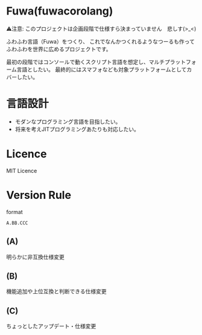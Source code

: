 # Fuwa(fuwacorolang)

⚠注意: このプロジェクトは企画段階で仕様すら決まっていません　悲しす(>_<)

ふわふわ言語（Fuwa）をつくり、
これでなんかつくれるようなつーるも作ってふわふわを世界に広めるプロジェクトです。

最初の段階ではコンソールで動くスクリプト言語を想定し、マルチプラットフォーム言語としたい。
最終的にはスマフォなども対象プラットフォームとしてカバーしたい。

# 言語設計
- モダンなプログラミング言語を目指したい。
- 将来を考えJITプログラミングあたりも対応したい。

# Licence

MIT Licence

# Version Rule

format

``` A.BB.CCC ```

## (A)
明らかに非互換仕様変更

## (B)
機能追加や上位互換と判断できる仕様変更

## (C)
ちょっとしたアップデート・仕様変更
